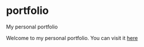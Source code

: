 # portfolio
My personal portfolio

Welcome to my personal portfolio.
You can visit it [here](https://antonin-charrier.web.app/)
